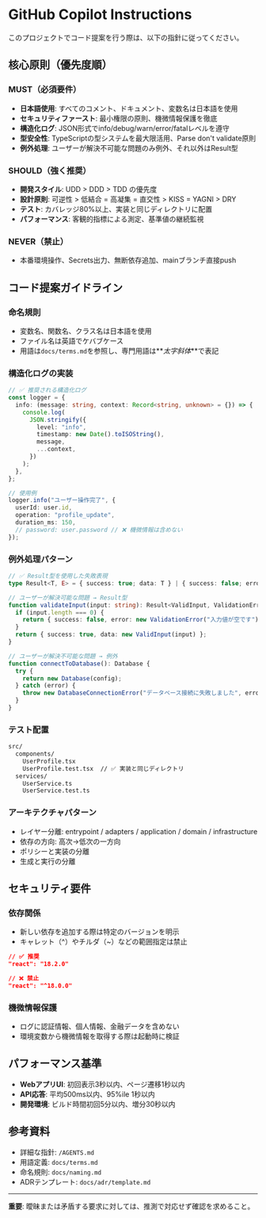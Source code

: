 # GitHub Copilot Instructions

このプロジェクトでコード提案を行う際は、以下の指針に従ってください。

## 核心原則（優先度順）

### MUST（必須要件）

- **日本語使用**: すべてのコメント、ドキュメント、変数名は日本語を使用
- **セキュリティファースト**: 最小権限の原則、機微情報保護を徹底
- **構造化ログ**: JSON形式でinfo/debug/warn/error/fatalレベルを遵守
- **型安全性**: TypeScriptの型システムを最大限活用、Parse don't validate原則
- **例外処理**: ユーザーが解決不可能な問題のみ例外、それ以外はResult型

### SHOULD（強く推奨）

- **開発スタイル**: UDD > DDD > TDD の優先度
- **設計原則**: 可逆性 > 低結合 = 高凝集 = 直交性 > KISS = YAGNI > DRY
- **テスト**: カバレッジ80%以上、実装と同じディレクトリに配置
- **パフォーマンス**: 客観的指標による測定、基準値の継続監視

### NEVER（禁止）

- 本番環境操作、Secrets出力、無断依存追加、mainブランチ直接push

## コード提案ガイドライン

### 命名規則

- 変数名、関数名、クラス名は日本語を使用
- ファイル名は英語でケバブケース
- 用語は`docs/terms.md`を参照し、専門用語は**_太字斜体_**で表記

### 構造化ログの実装

```typescript
// ✅ 推奨される構造化ログ
const logger = {
  info: (message: string, context: Record<string, unknown> = {}) => {
    console.log(
      JSON.stringify({
        level: "info",
        timestamp: new Date().toISOString(),
        message,
        ...context,
      })
    );
  },
};

// 使用例
logger.info("ユーザー操作完了", {
  userId: user.id,
  operation: "profile_update",
  duration_ms: 150,
  // password: user.password // ❌ 機微情報は含めない
});
```

### 例外処理パターン

```typescript
// ✅ Result型を使用した失敗表現
type Result<T, E> = { success: true; data: T } | { success: false; error: E };

// ユーザーが解決可能な問題 → Result型
function validateInput(input: string): Result<ValidInput, ValidationError> {
  if (input.length === 0) {
    return { success: false, error: new ValidationError("入力値が空です") };
  }
  return { success: true, data: new ValidInput(input) };
}

// ユーザーが解決不可能な問題 → 例外
function connectToDatabase(): Database {
  try {
    return new Database(config);
  } catch (error) {
    throw new DatabaseConnectionError("データベース接続に失敗しました", error);
  }
}
```

### テスト配置

```txt
src/
  components/
    UserProfile.tsx
    UserProfile.test.tsx  // ✅ 実装と同じディレクトリ
  services/
    UserService.ts
    UserService.test.ts
```

### アーキテクチャパターン

- レイヤー分離: entrypoint / adapters / application / domain / infrastructure
- 依存の方向: 高次→低次の一方向
- ポリシーと実装の分離
- 生成と実行の分離

## セキュリティ要件

### 依存関係

- 新しい依存を追加する際は特定のバージョンを明示
- キャレット（^）やチルダ（~）などの範囲指定は禁止

```json
// ✅ 推奨
"react": "18.2.0"

// ❌ 禁止
"react": "^18.0.0"
```

### 機微情報保護

- ログに認証情報、個人情報、金融データを含めない
- 環境変数から機微情報を取得する際は起動時に検証

## パフォーマンス基準

- **WebアプリUI**: 初回表示3秒以内、ページ遷移1秒以内
- **API応答**: 平均500ms以内、95%ile 1秒以内
- **開発環境**: ビルド時間初回5分以内、増分30秒以内

## 参考資料

- 詳細な指針: `/AGENTS.md`
- 用語定義: `docs/terms.md`
- 命名規則: `docs/naming.md`
- ADRテンプレート: `docs/adr/template.md`

---

**重要**: 曖昧または矛盾する要求に対しては、推測で対応せず確認を求めること。
